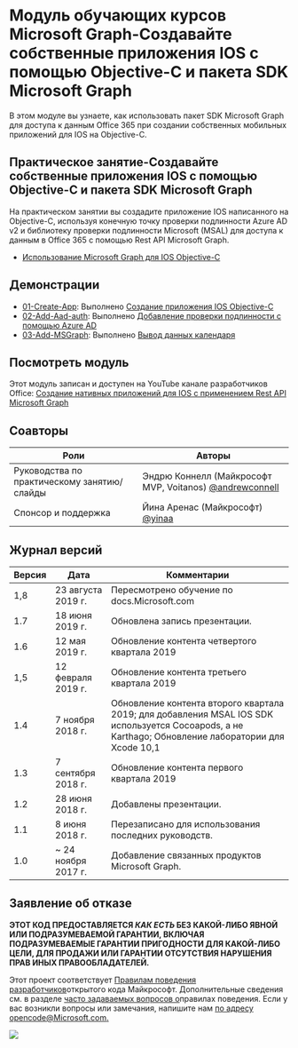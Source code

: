 # <a name="---microsoft-graph------ios---objective-c---sdk-microsoft-graph"></a>Модуль обучающих курсов Microsoft Graph-Создавайте собственные приложения IOS с помощью Objective-C и пакета SDK Microsoft Graph

В этом модуле вы узнаете, как использовать пакет SDK Microsoft Graph для доступа к данным Office 365 при создании собственных мобильных приложений для IOS на Objective-C.

## <a name="-------ios---objective-c---sdk-microsoft-graph"></a>Практическое занятие-Создавайте собственные приложения IOS с помощью Objective-C и пакета SDK Microsoft Graph

На практическом занятии вы создадите приложение IOS написанного на Objective-C, используя конечную точку проверки подлинности Azure AD v2 и библиотеку проверки подлинности Microsoft (MSAL) для доступа к данным в Office 365 с помощью Rest API Microsoft Graph.

- [Использование Microsoft Graph для IOS Objective-C](https://docs.microsoft.com/graph/tutorials/ios-objectivec)

## <a name=""></a>Демонстрации

- [01-Create-App](demos/01-create-app): Выполнено [Создание приложения IOS Objective-C](https://docs.microsoft.com/graph/tutorials/ios-objectivec?tutorial-step=1)
- [02-Add-Aad-auth](demos/02-add-aad-auth): Выполнено [Добавление проверки подлинности с помощью Azure AD](https://docs.microsoft.com/graph/tutorials/ios-objectivec?tutorial-step=3)
- [03-Add-MSGraph](demos/03-add-msgraph): Выполнено [Вывод данных календаря](https://docs.microsoft.com/graph/tutorials/ios-objectivec?tutorial-step=4)

## <a name="-"></a>Посмотреть модуль

Этот модуль записан и доступен на YouTube канале разработчиков Office: [Создание нативных приложений для IOS с применением Rest API Microsoft Graph](https://youtu.be/Gg8Qy1Dqyzw)

## <a name=""></a>Соавторы

| Роли | Авторы |
| -------------------- | ------------------------------------------------------------------------------------- |
| Руководства по практическому занятию/слайды | Эндрю Коннелл (Майкрософт MVP, Voitanos) [@andrewconnell](//github.com/andrewconnell) |
| Спонсор и поддержка | Йина Аренас (Майкрософт) [@yinaa](//github.com/yinaa) |

## <a name="-"></a>Журнал версий

| Версия | Дата | Комментарии |
| ------- | ------------------ | ------------------------------------------------------------------------------------------------------------------------------------ |
| 1,8 | 23 августа 2019 г. | Пересмотрено обучение по docs.Microsoft.com |
| 1.7 | 18 июня 2019 г. | Обновлена запись презентации. |
| 1.6 | 12 мая 2019 г. | Обновление контента четвертого квартала 2019 |
| 1,5 | 12 февраля 2019 г. | Обновление контента третьего квартала 2019 |
| 1.4 | 7 ноября 2018 г. | Обновление контента второго квартала 2019; для добавления MSAL IOS SDK используется Cocoapods, а не Karthago; Обновление лаборатории для Xcode 10,1 |
| 1.3 | 7 сентября 2018 г. | Обновление контента первого квартала 2019 |
| 1.2 | 28 июня 2018 г. | Добавлены презентации. |
| 1.1 | 8 июня 2018 г. | Перезаписано для использования последних руководств. |
| 1.0 | ~ 24 ноября 2017 г. | Добавление связанных продуктов Microsoft Graph. |

## <a name="--"></a>Заявление об отказе

**ЭТОТ КОД ПРЕДОСТАВЛЯЕТСЯ _КАК ЕСТЬ_ БЕЗ КАКОЙ-ЛИБО ЯВНОЙ ИЛИ ПОДРАЗУМЕВАЕМОЙ ГАРАНТИИ, ВКЛЮЧАЯ ПОДРАЗУМЕВАЕМЫЕ ГАРАНТИИ ПРИГОДНОСТИ ДЛЯ КАКОЙ-ЛИБО ЦЕЛИ, ДЛЯ ПРОДАЖИ ИЛИ ГАРАНТИИ ОТСУТСТВИЯ НАРУШЕНИЯ ПРАВ ИНЫХ ПРАВООБЛАДАТЕЛЕЙ.**

Этот проект соответствует [Правилам поведения разработчиков](https://opensource.microsoft.com/codeofconduct/)открытого кода Майкрософт. Дополнительные сведения см. в разделе [часто задаваемых вопросов о](https://opensource.microsoft.com/codeofconduct/faq/)правилах поведения. Если у вас возникли вопросы или замечания, напишите нам [по адресу opencode@Microsoft.com.](mailto:opencode@microsoft.com)

<img src="https://telemetry.sharepointpnp.com/msgraph-training-ios-objectivec" />
